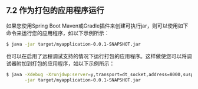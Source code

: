 <h2>7.2 作为打包的应用程序运行</h2>

如果您使用Spring Boot Maven或Gradle插件来创建可执行jar，则可以使用如下命令来运行您的应用程序，如以下示例所示：

```bash
$ java -jar target/myapplication-0.0.1-SNAPSHOT.jar
```


也可以在启用了远程调试支持的情况下运行打包的应用程序。这样做使您可以将调试器附加到打包的应用程序，如以下示例所示：

```bash
$ java -Xdebug -Xrunjdwp:server=y,transport=dt_socket,address=8000,suspend=n \
       -jar target/myapplication-0.0.1-SNAPSHOT.jar
```
